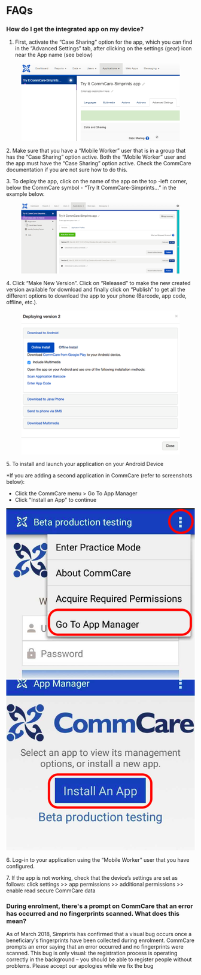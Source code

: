 # FAQs

### How do I get the integrated app on my device? <a href="#h.p_lnhnqdxy-1yq_l" id="h.p_lnhnqdxy-1yq_l"></a>

1. First, activate the “Case Sharing” option for the app, which you can find in the “Advanced Settings” tab, after clicking on the settings (gear) icon near the App name (see below)

<figure><img src="../../../../.gitbook/assets/https_lh5.googleusercontent.comHj6MsSL--yXpB-7SGq1MP-3JTEMIsR8kJFfj23eZuuBgjmuI48GfhlQKgl7YVfzOUAGXBc2frBuMGDN3mXZ6DxBD0z1NyvLXqK1v6sh1bevBTzkIkX021hEJTG8zRB0sctkXKXIY16kYv0ej1g.png" alt=""><figcaption></figcaption></figure>

2\. Make sure that you have a “Mobile Worker” user that is in a group that has the “Case Sharing” option active. Both the “Mobile Worker” user and the app must have the “Case Sharing” option active. Check the CommCare documentation if you are not sure how to do this.

3\. To deploy the app, click on the name of the app on the top -left corner, below the CommCare symbol - “Try It CommCare-Simprints…” in the example below.

<figure><img src="../../../../.gitbook/assets/https_lh3.googleusercontent.com3NYUIozj1kygVTTpaZ_chcQxRmeSx5A4ZfUARV5eLHRzJcJHFRW1-OELxf4IxeLaeOATOx_NMBO2d8GzR2So9xpFxy2f4WMqUNRvy_XlIrrTgOYhwt6-9rcBDAJA3JbWQr1dlrjmLn6eB-Ju2w.png" alt=""><figcaption></figcaption></figure>

4\. Click “Make New Version”. Click on “Released” to make the new created version available for download and finally click on “Publish” to get all the different options to download the app to your phone (Barcode, app code, offline, etc.).

<figure><img src="../../../../.gitbook/assets/https_lh3.googleusercontent.comeLbjZC6EL0uJWsYLbE2Rcz-wJp0yQJvmqSDJwemYdBoPkbMBOOcoNbqe2ZXC8WULhddAGPc2VvJ23rekCkIdv_TeidU7L_J3hVXn53qwEySjVsCTh7sZPKraZ95mxpSVdtpol0uV1-sMR9IxHQ.png" alt=""><figcaption></figcaption></figure>

5\. To install and launch your application on your Android Device

\*If you are adding a second application in CommCare (refer to screenshots below):

* Click the CommCare menu > Go To App Manager
* Click "Install an App" to continue

![](<../../../../.gitbook/assets/EmbeddedImage (6).png>)![](<../../../../.gitbook/assets/EmbeddedImage (7).png>)

6\. Log-in to your application using the “Mobile Worker” user that you have configured.

7\. If the app is not working, check that the device’s settings are set as follows: click settings >> app permissions >> additional permissions >> enable read secure CommCare data

### During enrolment, there's a prompt on CommCare that an error has occurred and no fingerprints scanned. What does this mean? <a href="#h.p_i2k_5mkmhmer_l" id="h.p_i2k_5mkmhmer_l"></a>

As of March 2018, Simprints has confirmed that a visual bug occurs once a beneficiary's fingerprints have been collected during enrolment. CommCare prompts an error saying that an error occurred and no fingerprints were scanned. This bug is only visual: the registration process is operating correctly in the background – you should be able to register people without problems. Please accept our apologies while we fix the bug

